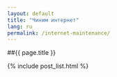 ```yaml
---
layout: default
title: "Чиним интернет"
lang: ru
permalink: /internet-maintenance/
---
```


##{{ page.title }}

{% include post_list.html %}